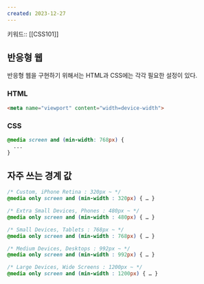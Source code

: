 ```yaml
---
created: 2023-12-27
---
```

키워드:: [[CSS101]]

## 반응형 웹

반응형 웹을 구현하기 위해서는 HTML과 CSS에는 각각 필요한 설정이 있다.

### HTML

```html
<meta name="viewport" content="width=device-width">
```

### CSS

```css
@media screen and (min-width: 768px) {
  ...
}
```

## 자주 쓰는 경계 값

```css
/* Custom, iPhone Retina : 320px ~ */
@media only screen and (min-width : 320px) { … }

/* Extra Small Devices, Phones : 480px ~ */
@media only screen and (min-width : 480px) { … }

/* Small Devices, Tablets : 768px ~ */
@media only screen and (min-width : 768px) { … }

/* Medium Devices, Desktops : 992px ~ */
@media only screen and (min-width : 992px) { … }

/* Large Devices, Wide Screens : 1200px ~ */
@media only screen and (min-width : 1200px) { … }
```